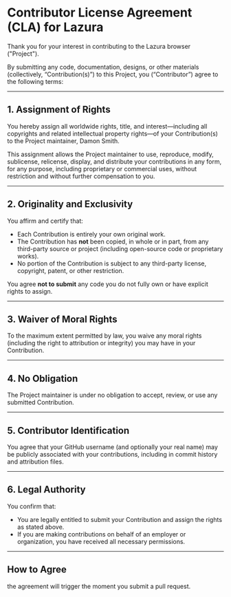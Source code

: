 # Contributor License Agreement (CLA) for Lazura

Thank you for your interest in contributing to the Lazura browser ("Project").

By submitting any code, documentation, designs, or other materials (collectively, “Contribution(s)”) to this Project, you (“Contributor”) agree to the following terms:

---

## 1. Assignment of Rights

You hereby assign all worldwide rights, title, and interest—including all copyrights and related intellectual property rights—of your Contribution(s) to the Project maintainer, Damon Smith.

This assignment allows the Project maintainer to use, reproduce, modify, sublicense, relicense, display, and distribute your contributions in any form, for any purpose, including proprietary or commercial uses, without restriction and without further compensation to you.

---

## 2. Originality and Exclusivity

You affirm and certify that:

- Each Contribution is entirely your own original work.
- The Contribution has **not** been copied, in whole or in part, from any third-party source or project (including open-source code or proprietary works).
- No portion of the Contribution is subject to any third-party license, copyright, patent, or other restriction.

You agree **not to submit** any code you do not fully own or have explicit rights to assign.

---

## 3. Waiver of Moral Rights

To the maximum extent permitted by law, you waive any moral rights (including the right to attribution or integrity) you may have in your Contribution.

---

## 4. No Obligation

The Project maintainer is under no obligation to accept, review, or use any submitted Contribution.

---

## 5. Contributor Identification

You agree that your GitHub username (and optionally your real name) may be publicly associated with your contributions, including in commit history and attribution files.

---

## 6. Legal Authority

You confirm that:

- You are legally entitled to submit your Contribution and assign the rights as stated above.
- If you are making contributions on behalf of an employer or organization, you have received all necessary permissions.

---

## How to Agree

the agreement will trigger the moment you submit a pull request.